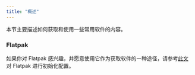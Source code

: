 ```yaml
---
title: "概述"
---
```


本节主要描述如何获取和使用一些常用软件的内容。

### Flatpak

如果你对 Flatpak 感兴趣，并愿意使用它作为获取软件的一种途径，请参考[此文](./flatpak-get-start.md)对 Flatpak 进行初始化配置。